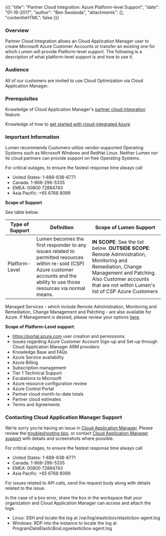 {{{
  "title": "Partner Cloud Integration: Azure Platform-level Support",
  "date": "01-16-2017",
  "author": "Ben Swoboda",
  "attachments": [],
  "contentIsHTML": false
}}}

### Overview

Partner Cloud Integration allows an Cloud Application Manager user to create Microsoft Azure Customer Accounts or transfer an existing one for which Lumen will provide Platform-level support. The following is a description of what platform-level support is and how to use it.

### Audience

All of our customers are invited to use Cloud Optimization via Cloud Application Manager.

### Prerequisites

Knowledge of Cloud Application Manager's [partner cloud integration](partner-cloud-integration.md) feature.

Knowledge of how to [get started with cloud-integrated Azure](partner-cloud-integration-azure-new.md)

### Important Information

Lumen recommends Customers utilize vendor-supported Operating Systems such as Microsoft Windows and RedHat Linux. Neither Lumen nor its cloud partners can provide support on free Operating Systems.

For critical outages, to ensure the fastest response time always call
- United States: 1-888-638-6771
- Canada: 1-866-296-5335
- EMEA: 00800 72884743
- Asia Pacific: +65 6768 8099

**Scope of Support**

See table below.

Type of Support | Definition | Scope of Lumen Support
--- | --- | ---
Platform-Level | Lumen becomes the first responder to any issues related to permitted resources within re-sold (CSP) Azure customer accounts and the ability to use those resources via normal means. | **IN SCOPE**: See the list below. **OUTSIDE SCOPE**: Remote Administration, Monitoring and Remediation, Change Management and Patching. Also Customer accounts that are not within Lumen's list of CSP Azure Customers

Managed Services - which include Remote Administration, Monitoring and Remediation, Change Management and Patching - are also available for Azure. If Management is desired, please review your options [here](https://www.ctl.io/cloud-application-manager/managed-services-anywhere/).

**Scope of Platform-Level support**:

  * https://portal.azure.com user creation and permissions
  * Issues regarding Azure Customer Account Sign-up and Set-up through Cloud Application Manager ARM providers
  * Knowledge Base and FAQs
  * Azure Service availability
  * Azure Billing
  * Subscription management
  * Tier 1 Technical Support
  * Escalations to Microsoft
  * Azure resource configuration review
  * Azure Control Portal
  * Partner cloud month-to-date totals
  * Partner cloud estimates
  * Terms and Agreements


### Contacting Cloud Application Manager Support

We’re sorry you’re having an issue in [Cloud Application Manager](https://www.ctl.io/cloud-application-manager/). Please review the [troubleshooting tips](../Troubleshooting/troubleshooting-tips.md), or contact [Cloud Application Manager support](mailto:incident@CenturyLink.com) with details and screenshots where possible.

For critical outages, to ensure the fastest response time always call
- United States: 1-888-638-6771
- Canada: 1-866-296-5335
- EMEA: 00800 72884743
- Asia Pacific: +65 6768 8099

For issues related to API calls, send the request body along with details related to the issue.

In the case of a box error, share the box in the workspace that your organization and Cloud Application Manager can access and attach the logs.
* Linux: SSH and locate the log at /var/log/elasticbox/elasticbox-agent.log
* Windows: RDP into the instance to locate the log at ProgramDataElasticBoxLogselasticbox-agent.log
